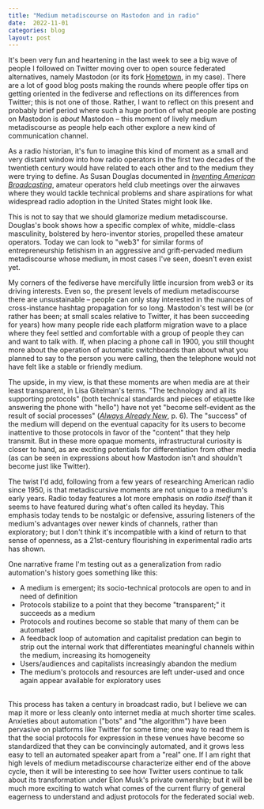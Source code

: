 ```yaml
---
title: "Medium metadiscourse on Mastodon and in radio"
date:  2022-11-01
categories: blog
layout: post
---
```


It's been very fun and heartening in the last week to see a big wave of people I followed on Twitter moving over to open source federated alternatives, namely Mastodon (or its fork [Hometown](https://github.com/hometown-fork/hometown), in my case). There are a lot of good blog posts making the rounds where people offer tips on getting oriented in the fediverse and reflections on its differences from Twitter; this is not one of those. Rather, I want to reflect on this present and probably brief period where such a huge portion of what people are posting on Mastodon is _about_ Mastodon – this moment of lively medium metadiscourse as people help each other explore a new kind of communication channel.

As a radio historian, it's fun to imagine this kind of moment as a small and very distant window into how radio operators in the first two decades of the twentieth century would have related to each other and to the medium they were trying to define. As Susan Douglas documented in [_Inventing American Broadcasting_](https://press.jhu.edu/books/title/1806/inventing-american-broadcasting-1899-1922), amateur operators held club meetings over the airwaves where they would tackle technical problems and share aspirations for what widespread radio adoption in the United States might look like. 

This is not to say that we should glamorize medium metadiscourse. Douglas's book shows how a specific complex of white, middle-class masculinity, bolstered by hero-inventor stories, propelled these amateur operators. Today we can look to "web3" for similar forms of entrepreneurship fetishism in an aggressive and grift-pervaded medium metadiscourse whose medium, in most cases I've seen, doesn't even exist yet.

My corners of the fediverse have mercifully little incursion from web3 or its driving interests. Even so, the present levels of medium metadiscourse there are unsustainable – people can only stay interested in the nuances of cross-instance hashtag propagation for so long. Mastodon's test will be (or rather has been; at small scales relative to Twitter, it has been succeeding for years) how many people ride each platform migration wave to a place where they feel settled and comfortable with a group of people they can and want to talk with. If, when placing a phone call in 1900, you still thought more about the operation of automatic switchboards than about what you planned to say to the person you were calling, then the telephone would not have felt like a stable or friendly medium.

The upside, in my view, is that these moments are when media are at their least transparent, in Lisa Gitelman's terms. "The technology and all its supporting protocols" (both technical standards and pieces of etiquette like answering the phone with "hello") have not yet "become self-evident as the result of social processes" ([_Always Already New_](https://mitpress.mit.edu/9780262572477/always-already-new/), p. 6). The "success" of the medium will depend on the eventual capacity for its users to become inattentive to those protocols in favor of the "content" that they help transmit. But in these more opaque moments, infrastructural curiosity is closer to hand, as are exciting potentials for differentiation from other media (as can be seen in expressions about how Mastodon isn't and shouldn't become just like Twitter).

The twist I'd add, following from a few years of researching American radio since 1950, is that metadiscursive moments are not unique to a medium's early years. Radio today features a lot more emphasis on _radio itself_ than it seems to have featured during what's often called its heyday. This emphasis today tends to be nostalgic or defensive, assuring listeners of the medium's advantages over newer kinds of channels, rather than exploratory; but I don't think it's incompatible with a kind of return to that sense of openness, as a 21st-century flourishing in experimental radio arts has shown. 

One narrative frame I'm testing out as a generalization from radio automation's history goes something like this:

- A medium is emergent; its socio-technical protocols are open to and in need of definition
- Protocols stabilize to a point that they become "transparent;" it succeeds as a medium
- Protocols and routines become so stable that many of them can be automated
- A feedback loop of automation and capitalist predation can begin to strip out the internal work that differentiates meaningful channels within the medium, increasing its homogeneity 
- Users/audiences and capitalists increasingly abandon the medium
- The medium's protocols and resources are left under-used and once again appear available for exploratory uses

<br />
This process has taken a century in broadcast radio, but I believe we can map it more or less cleanly onto internet media at much shorter time scales. Anxieties about automation ("bots" and "the algorithm") have been pervasive on platforms like Twitter for some time; one way to read them is that the social protocols for expression in these venues have become so standardized that they can be convincingly automated, and it grows less easy to tell an automated speaker apart from a "real" one. If I am right that high levels of medium metadiscourse characterize either end of the above cycle, then it will be interesting to see how Twitter users continue to talk about its transformation under Elon Musk's private ownership; but it will be much more exciting to watch what comes of the current flurry of general eagerness to understand and adjust protocols for the federated social web.

